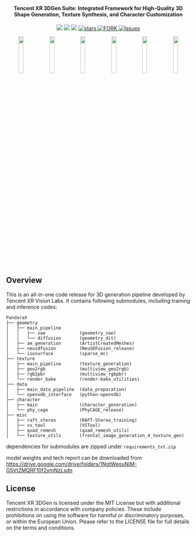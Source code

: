 # <div align = "center" style="font-size:0.5em">‌Tencent XR 3DGen Suite: Integrated Framework for High-Quality 3D Shape Generation, Texture Synthesis, and Character Customization</div>

<div align="center">
<a href="https://arxiv.org/abs/2502.14247"><img src="https://img.shields.io/badge/ArXiv-2308.11573-004088.svg"/></a>
<a href=https://huggingface.co/spaces/peterji/PandoraX><img src=https://img.shields.io/badge/%F0%9F%A4%97%20Demo-276cb4.svg></a>
<a href=https://huggingface.co/peterji/Tencent_XR_3DGen><img src=https://img.shields.io/badge/%F0%9F%A4%97%20Models-d96902.svg></a>
<!-- <a href="https://youtu.be/guFg_Ppt1Ag">
<img alt="Youtube" src="https://img.shields.io/badge/Video-Youtube-red"/>
</a> -->
<!-- <a ><img alt="PRs-Welcome" src="https://img.shields.io/badge/PRs-Welcome-red" /></a> -->
<a href="https://github.com/Tencent/Tencent-XR-3DGen/stargazers">
<img alt="stars" src="https://img.shields.io/github/stars/Tencent/Tencent-XR-3DGen" />
</a>
<a href="https://github.com/Tencent/Tencent-XR-3DGen/network/members">
<img alt="FORK" src="https://img.shields.io/github/forks/MAVIS-SLAM/ORB_SLAM3_MULTI?color=FF8000" />
</a>
<a href="https://github.com/Tencent/Tencent-XR-3DGen/issues">
<img alt="Issues" src="https://img.shields.io/github/issues/Tencent/Tencent-XR-3DGen?color=0088ff"/>
</a>
</div>

<p align="center">
  <img src="assets/3a92f986-096a-4ec3-a03b-8374ca5bffa1.gif" width="16%" />
  <img src="assets/a7ca5ffb-8d33-46ee-afb8-0c80e1169deb.gif" width="16%" />
  <img src="assets/c23cc595-b4b5-4563-a987-3c5174797daf.gif" width="16%" />
  <img src="assets/a4e1428b-9a89-43f3-b8fb-5440983d6379.gif" width="16%" />
  <img src="assets/c3e91666-994f-431d-a184-e89a6442c661.gif" width="16%" />
  <img src="assets/48e06e88-6a1e-4480-a7eb-f98ba79d328e.gif" width="16%" />
</p>


## Overview

This is an all-in-one code release for 3D generation pipeline developed by Tencent XR Vision Labs. It contains following submodules, including training and inference codes:

```
PandoraX
├── geometry
│   ├── main_pipeline
│   │   ├── vae             (geometry_vae)
│   │   └── diffusion       (geometry_dit)
│   ├── am_generation       (ArtistCreatedMeshes)
│   ├── neusdfusion         (NeuSDFusion_release)
│   └── isosurface          (sparse_mc)
├── texture
│   ├── main_pipeline       (texture_generation)
│   ├── geo2rgb             (multiview_geo2rgb)
│   ├── rgb2pbr             (multiview_rgbpbr)
│   └── render_bake         (render-bake_utilities)
├── data
│   ├── main_data_pipeline  (data_preparation)
│   └── openvdb_interface   (python-openvdb)
├── character
│   ├── main                (character_generation)
│   └── phy_cage            (PhyCAGE_release)
├── misc
│   ├── raft_stereo         (RAFT-Stereo_training)
│   ├── vs_tool             (VSTool)
│   ├── quad_remesh         (quad_remesh_utils)
│   └── texture_utils       (frontal_image_generation_4_texture_gen)

```

dependencies for submodules are zipped under `requirements_txt.zip`

model weights and tech report can be downloaded from https://drive.google.com/drive/folders/1NgtWeouNiM-G5VtZMQRF10f2ymNzLsdn


## License

Tencent XR 3DGen is licensed under the MIT License but with additional restrictions in accordance with company policies. These include prohibitions on using the software for harmful or discriminatory purposes, or within the European Union. Please refer to the LICENSE file for full details on the terms and conditions.
